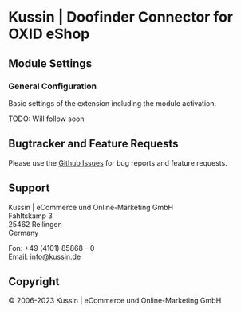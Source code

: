 # Kussin | Doofinder Connector for OXID eShop

## Module Settings

### General Configuration

Basic settings of the extension including the module activation.

TODO: Will follow soon

## Bugtracker and Feature Requests

Please use the [Github Issues](https://github.com/kussin/OxidDoofinder/issues) for bug reports and feature requests.

## Support

Kussin | eCommerce und Online-Marketing GmbH<br>
Fahltskamp 3<br>
25462 Rellingen<br>
Germany

Fon: +49 (4101) 85868 - 0<br>
Email: info@kussin.de

## Copyright

&copy; 2006-2023 Kussin | eCommerce und Online-Marketing GmbH